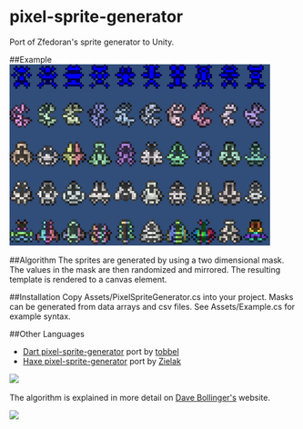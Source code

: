 pixel-sprite-generator
======================

Port of Zfedoran's sprite generator to Unity.

##Example
<img src="https://raw.githubusercontent.com/brwagner/pixel-sprite-generator/master/Example.png">

##Algorithm
The sprites are generated by using a two dimensional mask. The values in the mask are then randomized and mirrored. The resulting template is rendered to a canvas element.

##Installation
Copy Assets/PixelSpriteGenerator.cs into your project. Masks can be generated from data arrays and csv files. See Assets/Example.cs for example syntax.

##Other Languages
- [Dart pixel-sprite-generator](https://github.com/tobbel/pixel-sprite-generator) port by [tobbel](https://github.com/tobbel)
- [Haxe pixel-sprite-generator](https://github.com/Zielak/pixel-sprite-generator) port by [Zielak](https://github.com/Zielak)

<a href="http://web.archive.org/web/20080228054410/http://www.davebollinger.com/works/pixelspaceships/"><img src="https://github.com/zfedoran/pixel-sprite-generator/raw/master/doc/algorithm-1.png"></a>

The algorithm is explained in more detail on [Dave Bollinger's](http://web.archive.org/web/20080228054410/http://www.davebollinger.com/works/pixelspaceships/) website.

<a href="http://web.archive.org/web/20080228054410/http://www.davebollinger.com/works/pixelspaceships/"><img src="https://github.com/zfedoran/pixel-sprite-generator/raw/master/doc/algorithm-0.png"></a>
